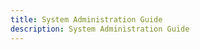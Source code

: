 ```yaml
---
title: System Administration Guide
description: System Administration Guide
---
```

<!-- 
# Reporting

Settings found in the reporting section on the Main Control Panel > Settings Tab are related to the components required to generate reports on RadiantOne activities. These settings are described in this section.

![Settings Required for Reporting](Media/Image3.147.jpg)

Figure 1: Settings Required for Reporting

## Log2db Settings

These settings are associated with the database that the RadiantOne service logs are written to. For more details, please see the RadiantOne Logging and Troubleshooting Guide.

## Access Log Report

One of the default reports included with RadiantOne is the Access Log Report. Settings related to this report can be found on the Main Control Panel > Settings Tab > Reporting section > Access Log Report sub-section.

For complete details on the Access Log Report and the required settings, please see the RadiantOne Monitoring and Reporting Guide.

## Audit Report

One of the default reports included with RadiantOne is the Audit Report. Settings related to this report can be found on the Main Control Panel > Settings Tab > Reporting section > Audit Report sub-section.

For complete details on the Audit Report and the required settings, please see the RadiantOne Monitoring and Reporting Guide.

## Group Audit Report

One of the default reports included with RadiantOne is the Group Audit Report. Settings related to this report can be found on the Main Control Panel > Settings Tab > Reporting section > Group Audit Report sub-section.

For complete details on the Group Audit Report and the required settings, please see the RadiantOne Monitoring and Reporting Guide.
-->